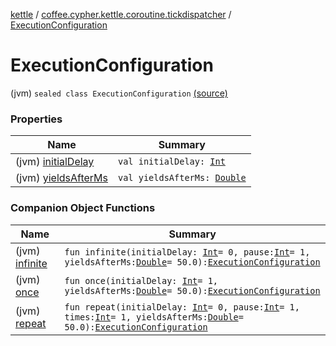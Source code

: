 [kettle](../../index.md) / [coffee.cypher.kettle.coroutine.tickdispatcher](../index.md) / [ExecutionConfiguration](./index.md)

# ExecutionConfiguration

(jvm) `sealed class ExecutionConfiguration` [(source)](https://github.com/Cypher121/kettle/blob/master/src/main/kotlin/coffee/cypher/kettle/coroutine/tickdispatcher/ExecutionConfiguration.kt#L3)

### Properties

| Name | Summary |
|---|---|
| (jvm) [initialDelay](initial-delay.md) | `val initialDelay: `[`Int`](https://kotlinlang.org/api/latest/jvm/stdlib/kotlin/-int/index.html) |
| (jvm) [yieldsAfterMs](yields-after-ms.md) | `val yieldsAfterMs: `[`Double`](https://kotlinlang.org/api/latest/jvm/stdlib/kotlin/-double/index.html) |

### Companion Object Functions

| Name | Summary |
|---|---|
| (jvm) [infinite](infinite.md) | `fun infinite(initialDelay: `[`Int`](https://kotlinlang.org/api/latest/jvm/stdlib/kotlin/-int/index.html)` = 0, pause: `[`Int`](https://kotlinlang.org/api/latest/jvm/stdlib/kotlin/-int/index.html)` = 1, yieldsAfterMs: `[`Double`](https://kotlinlang.org/api/latest/jvm/stdlib/kotlin/-double/index.html)` = 50.0): `[`ExecutionConfiguration`](./index.md) |
| (jvm) [once](once.md) | `fun once(initialDelay: `[`Int`](https://kotlinlang.org/api/latest/jvm/stdlib/kotlin/-int/index.html)` = 1, yieldsAfterMs: `[`Double`](https://kotlinlang.org/api/latest/jvm/stdlib/kotlin/-double/index.html)` = 50.0): `[`ExecutionConfiguration`](./index.md) |
| (jvm) [repeat](repeat.md) | `fun repeat(initialDelay: `[`Int`](https://kotlinlang.org/api/latest/jvm/stdlib/kotlin/-int/index.html)` = 0, pause: `[`Int`](https://kotlinlang.org/api/latest/jvm/stdlib/kotlin/-int/index.html)` = 1, times: `[`Int`](https://kotlinlang.org/api/latest/jvm/stdlib/kotlin/-int/index.html)` = 1, yieldsAfterMs: `[`Double`](https://kotlinlang.org/api/latest/jvm/stdlib/kotlin/-double/index.html)` = 50.0): `[`ExecutionConfiguration`](./index.md) |
